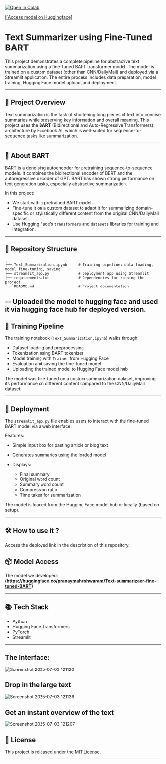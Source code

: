 [![Open In Colab](https://colab.research.google.com/assets/colab-badge.svg)](https://colab.research.google.com/drive/1TSSQHNRpSqVc_ySMPqUPJspzEMNVPwEj#scrollTo=-t-1L0cx6JSz)


[![Access model on Huggingface]](https://huggingface.co/pranaymaheshwaram/Text-summarizaer-fine-tuned-BART)


# Text Summarizer using Fine-Tuned BART

This project demonstrates a complete pipeline for abstractive text summarization using a fine-tuned BART transformer model. The model is trained on a custom dataset (other than CNN/DailyMail) and deployed via a Streamlit application. The entire process includes data preparation, model training, Hugging Face model upload, and deployment.

---

## 📌 Project Overview

Text summarization is the task of shortening long pieces of text into concise summaries while preserving key information and overall meaning. This project uses the **BART** (Bidirectional and Auto-Regressive Transformers) architecture by Facebook AI, which is well-suited for sequence-to-sequence tasks like summarization.

---

## 🧠 About BART

BART is a denoising autoencoder for pretraining sequence-to-sequence models. It combines the bidirectional encoder of BERT and the autoregressive decoder of GPT. BART has shown strong performance on text generation tasks, especially abstractive summarization.

In this project:

* We start with a pretrained BART model.
* Fine-tune it on a custom dataset to adapt it for summarizing domain-specific or stylistically different content from the original CNN/DailyMail dataset.
* Use Hugging Face’s `transformers` and `datasets` libraries for training and integration.

---

## 📁 Repository Structure

```plaintext
.
├── Text_Summarization.ipynb     # Training pipeline: data loading, model fine-tuning, saving
├── streamlit_app.py             # Deployment app using Streamlit
├── requirements.txt             # Dependencies for running the project
└── README.md                    # Project documentation
```
-- Uploaded the model to hugging face and used it via hugging face hub for deployed version.
---

## 🔧 Training Pipeline

The training notebook (`Text_Summarization.ipynb`) walks through:

* Dataset loading and preprocessing
* Tokenization using BART tokenizer
* Model training with `Trainer` from Hugging Face
* Evaluation and saving the fine-tuned model
* Uploading the trained model to Hugging Face model hub

The model was fine-tuned on a custom summarization dataset, improving its performance on different content compared to the CNN/DailyMail dataset.

---

## 🚀 Deployment

The `streamlit_app.py` file enables users to interact with the fine-tuned BART model via a web interface.

Features:

* Simple input box for pasting article or blog text
* Generates summaries using the loaded model
* Displays:

  * Final summary
  * Original word count
  * Summary word count
  * Compression ratio
  * Time taken for summarization

The model is loaded from the Hugging Face model hub or locally (based on setup).

---

## 🛠️ How to use it ?

Access the deployed link in the description of this repository.

## 📦 Model Access

The model we developed:
**(https://huggingface.co/pranaymaheshwaram/Text-summarizaer-fine-tuned-BART)**


---

## 📚 Tech Stack

* Python
* Hugging Face Transformers
* PyTorch
* Streamlit

---
## The Interface:
![Screenshot 2025-07-03 121120](https://github.com/user-attachments/assets/90560842-41d3-4bb2-b314-e96c78860667)
## Drop in the large text
![Screenshot 2025-07-03 121136](https://github.com/user-attachments/assets/44ac27c7-c899-4213-8442-b5b28ccae6ce)
## Get an instant overview of the text
![Screenshot 2025-07-03 121207](https://github.com/user-attachments/assets/c815d391-18d4-4b55-8159-52c66a1adb01)


## 📄 License

This project is released under the [MIT License](LICENSE).

---


